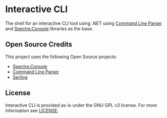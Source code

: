 # Interactive CLI

The shell for an interactive CLI tool using .NET using [Command Line Parser](https://github.com/commandlineparser/commandline) and [Spectre.Console](https://github.com/spectreconsole/spectre.console) libraries as the base.

## Open Source Credits

This project uses the following Open Source projects:

- [Spectre.Console](https://github.com/spectreconsole/spectre.console)
- [Command Line Parser](https://github.com/commandlineparser/commandline)
- [Serilog](https://github.com/serilog/serilog)

## License

Interactive CLI is provided as-is under the GNU GPL v3 license. For more information see [LICENSE](license).
